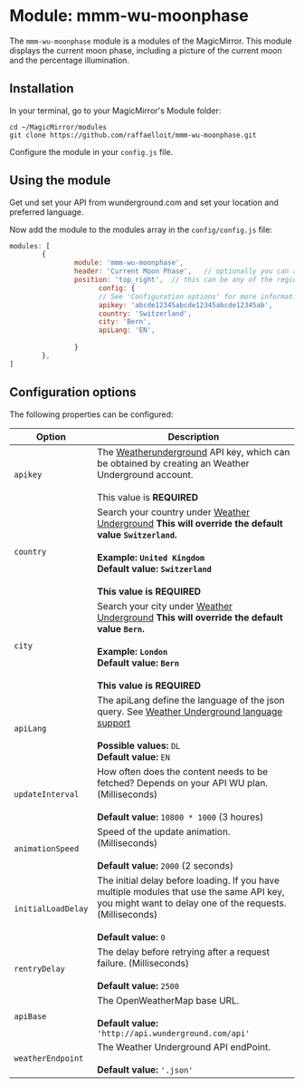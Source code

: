 # Module: mmm-wu-moonphase
The `mmm-wu-moonphase` module is a modules of the MagicMirror. This module displays the current moon phase, including a picture of the current moon and the percentage illumination.


## Installation

In your terminal, go to your MagicMirror's Module folder:
````
cd ~/MagicMirror/modules
git clone https://github.com/raffaelloit/mmm-wu-moonphase.git
````

Configure the module in your `config.js` file.

## Using the module

Get und set your API from wunderground.com and set your location and preferred language.

Now add the module to the modules array in the `config/config.js` file:
````javascript
modules: [
        {
                module: 'mmm-wu-moonphase',
                header: 'Current Moon Phase',   // optionally you can add a header to this block
                position: 'top_right',  // this can be any of the regions.   
		              config: {
                      // See 'Configuration options' for more information.
                      apikey: 'abcde12345abcde12345abcde12345ab',
                      country: 'Switzerland',
                      city: 'Bern',
                      apiLang: 'EN',
				
                }
        },
]
````

## Configuration options

The following properties can be configured:


<table width="100%">
	<!-- why, markdown... -->
	<thead>
		<tr>
			<th>Option</th>
			<th width="100%">Description</th>
		</tr>
	<thead>
	<tbody>	
		<tr>
			<td><code>apikey</code></td>
			<td>The <a href="https://www.wunderground.com/" target="_blank">Weatherunderground</a> API key, which can be obtained by creating an Weather Underground account.<br>
				<br>This value is <b>REQUIRED</b>
			</td>
		</tr>
		<tr>
			<td><code>country</code></td>
			<td>Search your country under <a href="https://www.wunderground.com">Weather Underground</a> <b>This will override the default value <code>Switzerland</code>.<br>
				<br><b>Example:</b> <code>United Kingdom</code>
				<br><b>Default value:</b> <code>Switzerland</code><br>
				<br> This value is <b>REQUIRED</b>
			</td>
		</tr>
		<tr>
			<td><code>city</code></td>
			<td>Search your city under  <a href="https://www.wunderground.com">Weather Underground</a> <b>This will override the default value <code>Bern</code>.<br>
				<br><b>Example:</b> <code>London</code>
				<br><b>Default value:</b> <code>Bern</code><br>
				<br> This value is <b>REQUIRED</b>
			</td>
		</tr>
		<tr>
			<td><code>apiLang</code></td>
			<td>The apiLang define the language of the json query. See <a href="https://www.wunderground.com/weather/api/d/docs?d=language-support">Weather Underground language support</a><br>
				<br><b>Possible values:</b> <code>DL</code>
				<br><b>Default value:</b> <code>EN</code>
			</td>
		</tr>
		<tr>
			<td><code>updateInterval</code></td>
			<td>How often does the content needs to be fetched? Depends on your API WU plan. (Milliseconds)<br>
				<br><b>Default value:</b> <code>10800 * 1000</code> (3 houres)
			</td>
		</tr>
		<tr>
			<td><code>animationSpeed</code></td>
			<td>Speed of the update animation. (Milliseconds)<br>
				<br><b>Default value:</b> <code>2000</code> (2 seconds)
			</td>
		</tr>
		<tr>
			<td><code>initialLoadDelay</code></td>
			<td>The initial delay before loading. If you have multiple modules that use the same API key, you might want to delay one of the requests. (Milliseconds)<br>
				<br><b>Default value:</b>  <code>0</code>
			</td>
		</tr>
			<tr>
			<td><code>rentryDelay</code></td>
			<td>The delay before retrying after a request failure. (Milliseconds)<br>
				<br><b>Default value:</b>  <code>2500</code>
			</td>
		</tr>
		<tr>
			<td><code>apiBase</code></td>
			<td>The OpenWeatherMap base URL.<br>
				<br><b>Default value:</b>  <code>'http://api.wunderground.com/api'</code>
			</td>
		</tr>
		<tr>
			<td><code>weatherEndpoint</code></td>
			<td>The Weather Underground API endPoint.<br>
				<br><b>Default value:</b>  <code>'.json'</code>
			</td>
		</tr>
	</tbody>
</table>

